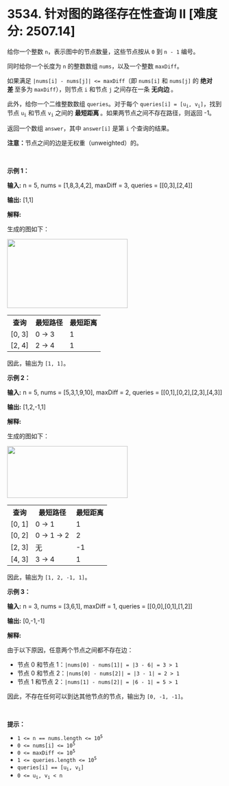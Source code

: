 # 3534. 针对图的路径存在性查询 II [难度分: 2507.14]

<p>给你一个整数 <code>n</code>，表示图中的节点数量，这些节点按从 <code>0</code> 到 <code>n - 1</code>&nbsp;编号。</p>

<p>同时给你一个长度为 <code>n</code> 的整数数组 <code>nums</code>，以及一个整数 <code>maxDiff</code>。</p>

<p>如果满足 <code>|nums[i] - nums[j]| &lt;= maxDiff</code>（即 <code>nums[i]</code> 和 <code>nums[j]</code> 的&nbsp;<strong>绝对差&nbsp;</strong>至多为 <code>maxDiff</code>），则节点 <code>i</code> 和节点 <code>j</code> 之间存在一条&nbsp;<strong>无向边&nbsp;</strong>。</p>

<p>此外，给你一个二维整数数组 <code>queries</code>。对于每个 <code>queries[i] = [u<sub>i</sub>, v<sub>i</sub>]</code>，找到节点 <code>u<sub>i</sub></code> 和节点 <code>v<sub>i</sub></code> 之间的&nbsp;<strong>最短距离&nbsp;</strong>。如果两节点之间不存在路径，则返回 -1。</p>

<p>返回一个数组 <code>answer</code>，其中 <code>answer[i]</code> 是第 <code>i</code> 个查询的结果。</p>

<p><strong>注意：</strong>节点之间的边是无权重（unweighted）的。</p>

<p>&nbsp;</p>

<p><strong class="example">示例 1：</strong></p>

<div class="example-block">
<p><strong>输入:</strong> <span class="example-io">n = 5, nums = [1,8,3,4,2], maxDiff = 3, queries = [[0,3],[2,4]]</span></p>

<p><strong>输出:</strong> <span class="example-io">[1,1]</span></p>

<p><strong>解释:</strong></p>

<p>生成的图如下：</p>

<p><img alt="" src="https://pic.leetcode.cn/1745660620-PauXMH-4149example1drawio.png" style="width: 281px; height: 161px;" /></p>

<table>
	<tbody>
		<tr>
			<th>查询</th>
			<th>最短路径</th>
			<th>最短距离</th>
		</tr>
		<tr>
			<td>[0, 3]</td>
			<td>0 → 3</td>
			<td>1</td>
		</tr>
		<tr>
			<td>[2, 4]</td>
			<td>2 → 4</td>
			<td>1</td>
		</tr>
	</tbody>
</table>

<p>因此，输出为 <code>[1, 1]</code>。</p>
</div>

<p><strong class="example">示例 2：</strong></p>

<div class="example-block">
<p><strong>输入:</strong> <span class="example-io">n = 5, nums = [5,3,1,9,10], maxDiff = 2, queries = [[0,1],[0,2],[2,3],[4,3]]</span></p>

<p><strong>输出:</strong> <span class="example-io">[1,2,-1,1]</span></p>

<p><strong>解释:</strong></p>

<p>生成的图如下：</p>

<p><img alt="" src="https://pic.leetcode.cn/1745660627-mSVsDs-4149example2drawio.png" style="width: 281px; height: 121px;" /></p>

<table>
	<tbody>
		<tr>
			<th>查询</th>
			<th>最短路径</th>
			<th>最短距离</th>
		</tr>
		<tr>
			<td>[0, 1]</td>
			<td>0 → 1</td>
			<td>1</td>
		</tr>
		<tr>
			<td>[0, 2]</td>
			<td>0 → 1 → 2</td>
			<td>2</td>
		</tr>
		<tr>
			<td>[2, 3]</td>
			<td>无</td>
			<td>-1</td>
		</tr>
		<tr>
			<td>[4, 3]</td>
			<td>3 → 4</td>
			<td>1</td>
		</tr>
	</tbody>
</table>

<p>因此，输出为 <code>[1, 2, -1, 1]</code>。</p>
</div>

<p><strong class="example">示例 3：</strong></p>

<div class="example-block">
<p><strong>输入:</strong> <span class="example-io">n = 3, nums = [3,6,1], maxDiff = 1, queries = [[0,0],[0,1],[1,2]]</span></p>

<p><strong>输出:</strong> <span class="example-io">[0,-1,-1]</span></p>

<p><strong>解释:</strong></p>

<p>由于以下原因，任意两个节点之间都不存在边：</p>

<ul>
	<li>节点 0 和节点 1：<code>|nums[0] - nums[1]| = |3 - 6| = 3 &gt; 1</code></li>
	<li>节点 0 和节点 2：<code>|nums[0] - nums[2]| = |3 - 1| = 2 &gt; 1</code></li>
	<li>节点 1 和节点 2：<code>|nums[1] - nums[2]| = |6 - 1| = 5 &gt; 1</code></li>
</ul>

<p>因此，不存在任何可以到达其他节点的节点，输出为 <code>[0, -1, -1]</code>。</p>
</div>

<p>&nbsp;</p>

<p><strong>提示：</strong></p>

<ul>
	<li><code>1 &lt;= n == nums.length &lt;= 10<sup>5</sup></code></li>
	<li><code>0 &lt;= nums[i] &lt;= 10<sup>5</sup></code></li>
	<li><code>0 &lt;= maxDiff &lt;= 10<sup>5</sup></code></li>
	<li><code>1 &lt;= queries.length &lt;= 10<sup>5</sup></code></li>
	<li><code>queries[i] == [u<sub>i</sub>, v<sub>i</sub>]</code></li>
	<li><code>0 &lt;= u<sub>i</sub>, v<sub>i</sub> &lt; n</code></li>
</ul>
